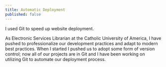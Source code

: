 ```yaml
---
title: Automatic Deployment
published: false
---
```


I used Git to speed up website deployment.

As Electronic Services Librarian at the Catholic University of America, I have pushed to professionalize our development practices and adapt to modern best practices. When I started I pushed us to adopt some form of version control; now all of our projects are in Git and I have been working on utilizing Git to automate our deployment process.
